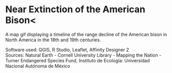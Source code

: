 # Near Extinction of the American Bison<
A map gif displaying a timeline of the range decline of the American bison in North America in the 18th and 19th centuries.<p>
Software used: QGIS, R Studio, Leaflet, Affinity Designer 2  
Sources: Natural Earth -  Cornell University Library - Mapping the Nation - Turner Endangered Species Fund, Instituto de Ecología: Universidad Nacional Autónoma de México